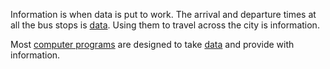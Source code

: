 Information is when data is put to work. The arrival and departure times at all
the bus stops is [data](/data). Using them to travel across the city is
information.

Most [computer programs](/computer-program) are designed to take [data](/data)
and provide with information.
